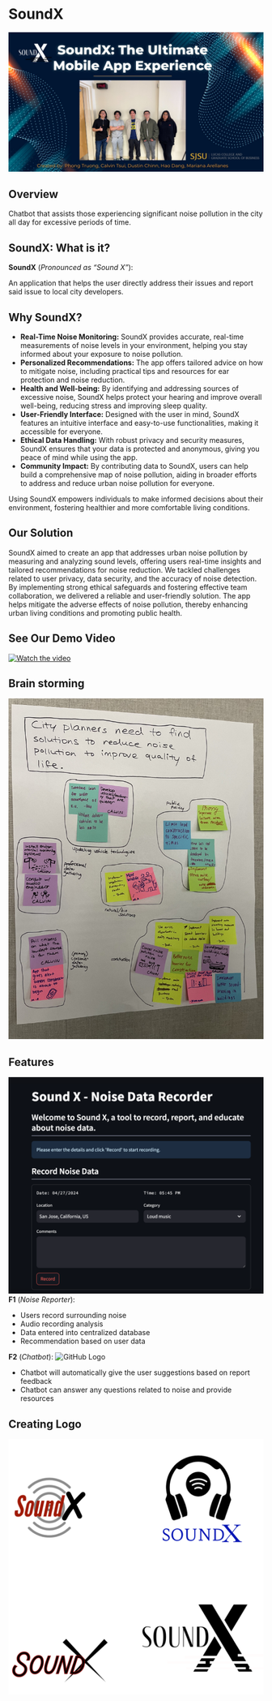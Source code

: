 # SoundX

<!--
![GitHub Logo](/SoundX.png) 
-->
![Alt Text](/Images/Presentation_Opening_Slide.jpg)

##

## Overview

Chatbot that assists those experiencing significant noise pollution in the city all day for excessive periods of time. 

## SoundX: What is it?

**SoundX** (*Pronounced as “Sound X”*):

An application that helps the user directly address their issues and report said issue to local city developers.

## Why SoundX? 


- **Real-Time Noise Monitoring:** SoundX provides accurate, real-time measurements of noise levels in your environment, helping you stay informed about your exposure to noise pollution.
- **Personalized Recommendations:** The app offers tailored advice on how to mitigate noise, including practical tips and resources for ear protection and noise reduction.
- **Health and Well-being:** By identifying and addressing sources of excessive noise, SoundX helps protect your hearing and improve overall well-being, reducing stress and improving sleep quality.
- **User-Friendly Interface:** Designed with the user in mind, SoundX features an intuitive interface and easy-to-use functionalities, making it accessible for everyone.
- **Ethical Data Handling:** With robust privacy and security measures, SoundX ensures that your data is protected and anonymous, giving you peace of mind while using the app.
- **Community Impact:** By contributing data to SoundX, users can help build a comprehensive map of noise pollution, aiding in broader efforts to address and reduce urban noise pollution for everyone.

Using SoundX empowers individuals to make informed decisions about their environment, fostering healthier and more comfortable living conditions.


## Our Solution

SoundX aimed to create an app that addresses urban noise pollution by measuring and analyzing sound levels, offering users real-time insights and tailored recommendations for noise reduction.
We tackled challenges related to user privacy, data security, and the accuracy of noise detection. 
By implementing strong ethical safeguards and fostering effective team collaboration, we delivered a reliable and user-friendly solution. 
The app helps mitigate the adverse effects of noise pollution, thereby enhancing urban living conditions and promoting public health.

## See Our Demo Video
[![Watch the video](https://img.youtube.com/vi/ITcKi5RhCys/maxresdefault.jpg)](https://youtu.be/ITcKi5RhCys) 

## Brain storming
![GitHub Logo](/Images/IBM_Enterprise_Design_Map.png) 

## Features
![GitHub Logo](/Images/SoundX_Noise_Data_Recorder.png) 
**F1** (*Noise Reporter*):
- Users record surrounding noise
- Audio recording analysis
- Data entered into centralized database
- Recommendation based on user data

**F2** (*Chatbot*):
![GitHub Logo](/Image3/Noise_Exposure_Education_Tool_Screenshot.png) 
- Chatbot will automatically give the user suggestions based on report feedback
- Chatbot can answer any questions related to noise and provide resources


## Creating Logo

![GitHub Logo](/Images/SoundX_Logo_Drafts.png) 

<!--
[![IMAGE ALT TEXT HERE](/SoundX.png)](https://www.youtube.com/watch?v=ITcKi5RhCys)
-->
